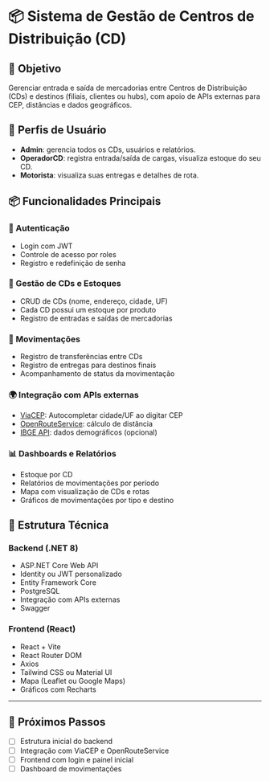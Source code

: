 
# 📦 Sistema de Gestão de Centros de Distribuição (CD)

## 🎯 Objetivo
Gerenciar entrada e saída de mercadorias entre Centros de Distribuição (CDs) e destinos (filiais, clientes ou hubs), com apoio de APIs externas para CEP, distâncias e dados geográficos.

## 👥 Perfis de Usuário
- **Admin**: gerencia todos os CDs, usuários e relatórios.
- **OperadorCD**: registra entrada/saída de cargas, visualiza estoque do seu CD.
- **Motorista**: visualiza suas entregas e detalhes de rota.

## 📦 Funcionalidades Principais

### 🔐 Autenticação
- Login com JWT
- Controle de acesso por roles
- Registro e redefinição de senha

### 🏢 Gestão de CDs e Estoques
- CRUD de CDs (nome, endereço, cidade, UF)
- Cada CD possui um estoque por produto
- Registro de entradas e saídas de mercadorias

### 🚚 Movimentações
- Registro de transferências entre CDs
- Registro de entregas para destinos finais
- Acompanhamento de status da movimentação

### 🌍 Integração com APIs externas
- [ViaCEP](https://viacep.com.br): Autocompletar cidade/UF ao digitar CEP
- [OpenRouteService](https://openrouteservice.org/): cálculo de distância
- [IBGE API](https://servicodados.ibge.gov.br/api/docs/localidades): dados demográficos (opcional)

### 📊 Dashboards e Relatórios
- Estoque por CD
- Relatórios de movimentações por período
- Mapa com visualização de CDs e rotas
- Gráficos de movimentações por tipo e destino

## 🧱 Estrutura Técnica

### Backend (.NET 8)
- ASP.NET Core Web API
- Identity ou JWT personalizado
- Entity Framework Core
- PostgreSQL
- Integração com APIs externas
- Swagger

### Frontend (React)
- React + Vite
- React Router DOM
- Axios
- Tailwind CSS ou Material UI
- Mapa (Leaflet ou Google Maps)
- Gráficos com Recharts

---

## 📌 Próximos Passos
- [ ] Estrutura inicial do backend
- [ ] Integração com ViaCEP e OpenRouteService
- [ ] Frontend com login e painel inicial
- [ ] Dashboard de movimentações
